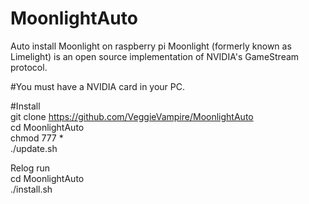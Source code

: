 # MoonlightAuto
Auto install Moonlight on raspberry pi
Moonlight (formerly known as Limelight) is an open source implementation of NVIDIA's GameStream protocol.

#You must have a NVIDIA card in your PC. 

#Install <br>
git clone https://github.com/VeggieVampire/MoonlightAuto <br>
cd MoonlightAuto <br>
chmod 777 * <br>
./update.sh <br>

Relog run <br>
cd MoonlightAuto <br>
./install.sh <br>
